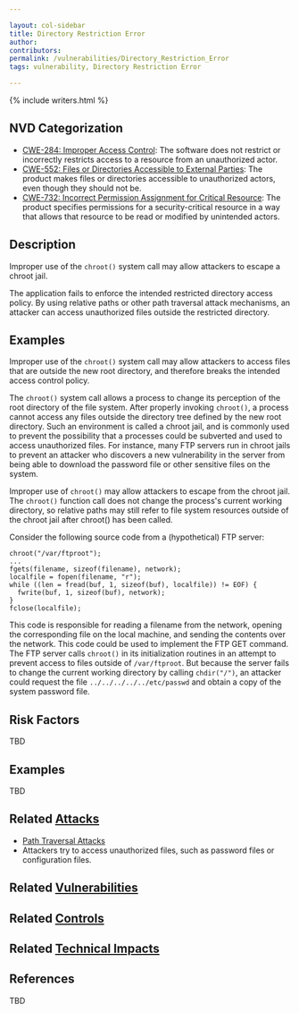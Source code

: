 ```yaml
---

layout: col-sidebar
title: Directory Restriction Error
author:
contributors:
permalink: /vulnerabilities/Directory_Restriction_Error
tags: vulnerability, Directory Restriction Error

---
```


{% include writers.html %}

## NVD Categorization

- [CWE-284: Improper Access Control](https://cwe.mitre.org/data/definitions/284.html): The software does not restrict or incorrectly restricts access to a resource from an unauthorized actor.
- [CWE-552: Files or Directories Accessible to External Parties](https://cwe.mitre.org/data/definitions/552.html): The product makes files or directories accessible to unauthorized actors, even though they should not be.
- [CWE-732: Incorrect Permission Assignment for Critical Resource](https://cwe.mitre.org/data/definitions/732.html): The product specifies permissions for a security-critical resource in a way that allows that resource to be read or modified by unintended actors.

## Description

Improper use of the `chroot()` system call may allow attackers to escape a chroot jail.

The application fails to enforce the intended restricted directory access policy. By using relative paths or other path traversal attack mechanisms, an attacker can access unauthorized files outside the restricted directory.

## Examples

Improper use of the `chroot()` system call may allow attackers to access files that are outside the new root directory, and therefore breaks the intended access control policy.

The `chroot()` system call allows a process to change its perception of the root directory of the file system. After properly invoking `chroot()`, a process cannot access any files outside the directory tree defined by the new root directory. Such an environment is called a chroot jail, and is commonly used to prevent the possibility that a processes could be subverted and used to access unauthorized files. For instance, many FTP servers run in chroot jails to prevent an attacker who discovers a new vulnerability in the server from being able to download the password file or other sensitive files on the system.

Improper use of `chroot()` may allow attackers to escape from the chroot jail. The `chroot()` function call does not change the process's current working directory, so relative paths may still refer to file system resources outside of the chroot jail after chroot() has been called.

Consider the following source code from a (hypothetical) FTP server:

```
chroot("/var/ftproot");
...
fgets(filename, sizeof(filename), network);
localfile = fopen(filename, "r");
while ((len = fread(buf, 1, sizeof(buf), localfile)) != EOF) {
  fwrite(buf, 1, sizeof(buf), network);
}
fclose(localfile);
```

This code is responsible for reading a filename from the network, opening the corresponding file on the local machine, and sending the contents over the network. This code could be used to implement the FTP GET command. The FTP server calls `chroot()` in its initialization routines in an attempt to prevent access to files outside of `/var/ftproot`. But because the server fails to change the current working directory by calling `chdir("/")`, an attacker could request the file `../../../../../etc/passwd` and obtain a copy of the system password file.

## Risk Factors

TBD

## Examples

TBD

## Related [Attacks](../attacks/)

- [Path Traversal Attacks](../attacks/Path_Traversal_Attacks)
- Attackers try to access unauthorized files, such as password files or configuration files.

## Related [Vulnerabilities](../vulnerabilities/)

## Related [Controls](../controls/)

## Related [Technical Impacts](Technical_Impacts "wikilink")

## References

TBD
